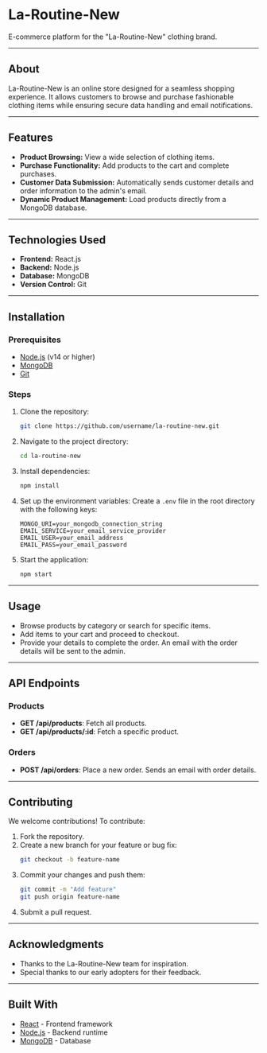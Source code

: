 # La-Routine-New
E-commerce platform for the "La-Routine-New" clothing brand.

---

## About
La-Routine-New is an online store designed for a seamless shopping experience. It allows customers to browse and purchase fashionable clothing items while ensuring secure data handling and email notifications.

---

## Features
- **Product Browsing:** View a wide selection of clothing items.
- **Purchase Functionality:** Add products to the cart and complete purchases.
- **Customer Data Submission:** Automatically sends customer details and order information to the admin's email.
- **Dynamic Product Management:** Load products directly from a MongoDB database.

---

## Technologies Used
- **Frontend:** React.js
- **Backend:** Node.js
- **Database:** MongoDB
- **Version Control:** Git

---

## Installation

### Prerequisites
- [Node.js](https://nodejs.org/) (v14 or higher)
- [MongoDB](https://www.mongodb.com/)
- [Git](https://git-scm.com/)

### Steps
1. Clone the repository:
   ```bash
   git clone https://github.com/username/la-routine-new.git
   ```

2. Navigate to the project directory:
   ```bash
   cd la-routine-new
   ```

3. Install dependencies:
   ```bash
   npm install
   ```

4. Set up the environment variables:
   Create a `.env` file in the root directory with the following keys:
   ```env
   MONGO_URI=your_mongodb_connection_string
   EMAIL_SERVICE=your_email_service_provider
   EMAIL_USER=your_email_address
   EMAIL_PASS=your_email_password
   ```

5. Start the application:
   ```bash
   npm start
   ```
   
---

## Usage
- Browse products by category or search for specific items.
- Add items to your cart and proceed to checkout.
- Provide your details to complete the order. An email with the order details will be sent to the admin.
  
---

## API Endpoints

### Products
- **GET /api/products**: Fetch all products.
- **GET /api/products/:id**: Fetch a specific product.

### Orders
- **POST /api/orders**: Place a new order. Sends an email with order details.

---

## Contributing
We welcome contributions! To contribute:
1. Fork the repository.
2. Create a new branch for your feature or bug fix:
   ```bash
   git checkout -b feature-name
   ```
3. Commit your changes and push them:
   ```bash
   git commit -m "Add feature"
   git push origin feature-name
   ```
4. Submit a pull request.

---

## Acknowledgments
- Thanks to the La-Routine-New team for inspiration.
- Special thanks to our early adopters for their feedback.

---

## Built With
- [React](https://reactjs.org/) - Frontend framework
- [Node.js](https://nodejs.org/) - Backend runtime
- [MongoDB](https://www.mongodb.com/) - Database

